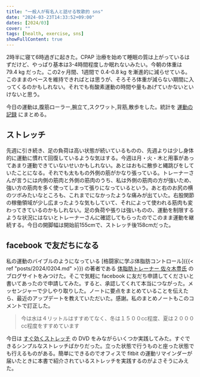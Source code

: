 ```yaml
---
title: "一般人が有名人と話せる牧歌的 sns"
date: "2024-03-23T14:33:52+09:00"
dates: [2024/03]
cover: ""
tags: [health, exercise, sns]
showFullContent: true
---
```


2時半に寝て6時過ぎに起きた。CPAP 治療を始めて睡眠の質は上がっているはずだけど、やっぱり基本は3-4時間程度しか眠れないみたい。今朝の体重は 79.4 kg だった。この2ヶ月間、1週間で 0.4-0.8 kg を漸進的に減らせている。このままのペースを維持できればとは思うが、そろそろ体重が減らない期間に入ってくるのかもしれない。それでも有酸素運動の時間や量もあげていかないといけないと思う。

今日の運動は,腹筋ローラー,腕立て,スクワット,背筋,散歩をした。統計を [運動の記録](https://docs.google.com/spreadsheets/d/1bg85QtM-LciUgey8I79uI7vW2PEwsP6TVdeIRVkACBg/edit?usp=sharing) にまとめる。

## ストレッチ

先週に引き続き、足の負荷は高い状態が続いているものの、先週よりは少し身体的に運動に慣れて回復しているような気はする。今週は月・火・木と用事があってあまり運動できていないせいかもしれない。あとはおもに散歩と縄跳びをしていたことになる。それでも太ももの外側の筋がかなり張っている。トレーナーさんが言うには内側の筋肉と外側の筋肉のうち、私は外側の筋肉の方が強いため、強い方の筋肉を多く使ってしまって張りになっているという。あと右のお尻の横のツボみたいなところも、これまでになかったような痛みが出ていた。右股関節の稼働領域が少し広まったような気もしていて、それによって使われる筋肉も変わってきているのかもしれない。足の負荷や張りは強いものの、運動を制限するような状況にはないとトレーナーさんに確認してもらったのでこのまま運動を継続する。今日の開脚幅は開始前155cmで、ストレッチ後158cmだった。

## facebook で友だちになる

私の運動のバイブルのようになっている [格闘家に学ぶ体脂肪コントロール]({{< ref "posts/2024/0204.md" >}}) の著者である [体脂肪トレーナー 佐々木豊氏](https://ameblo.jp/yutafatoff/) のブログサイトをみつけた。そこで気軽に facebook に友だち申請してくださいと書いてあったので申請してみた。すると、承認してくれて本当につながった。メッセンジャーで少しやり取りした。ノートに要点をまとめていることを伝えたら、最近のアップデートを教えていただいた。感謝。私のまとめノートもこのコメントで訂正した。

> 今は水は４リットルはすすめてなく、冬は１５００cc程度、夏は２０００cc程度をすすめています

今日は [すぐ効くストレッチ](https://books.shufunotomo.co.jp/book/b145207.html) の DVD をみながらいくつか実践してみた。すぐできるシンプルなストレッチばかりだった。立った状態で行うものと座った状態でも行えるものがある。簡単にできるのでオフィスで fitbit の運動リマインダーが届いたときに本書で紹介されているストレッチを実践するのがよさそうにみえた。
